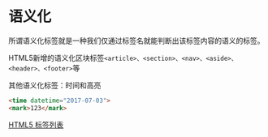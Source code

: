 # 语义化

所谓语义化标签就是一种我们仅通过标签名就能判断出该标签内容的语义的标签。


HTML5新增的语义化区块标签`<article>、<section>、<nav>、<aside>、<header>、<footer>`等


其他语义化标签：时间和高亮
```html
<time datetime="2017-07-03">
<mark>123</mark>
```


[HTML5 标签列表](https://developer.mozilla.org/zh-CN/docs/Web/Guide/HTML/HTML5/HTML5_element_list)